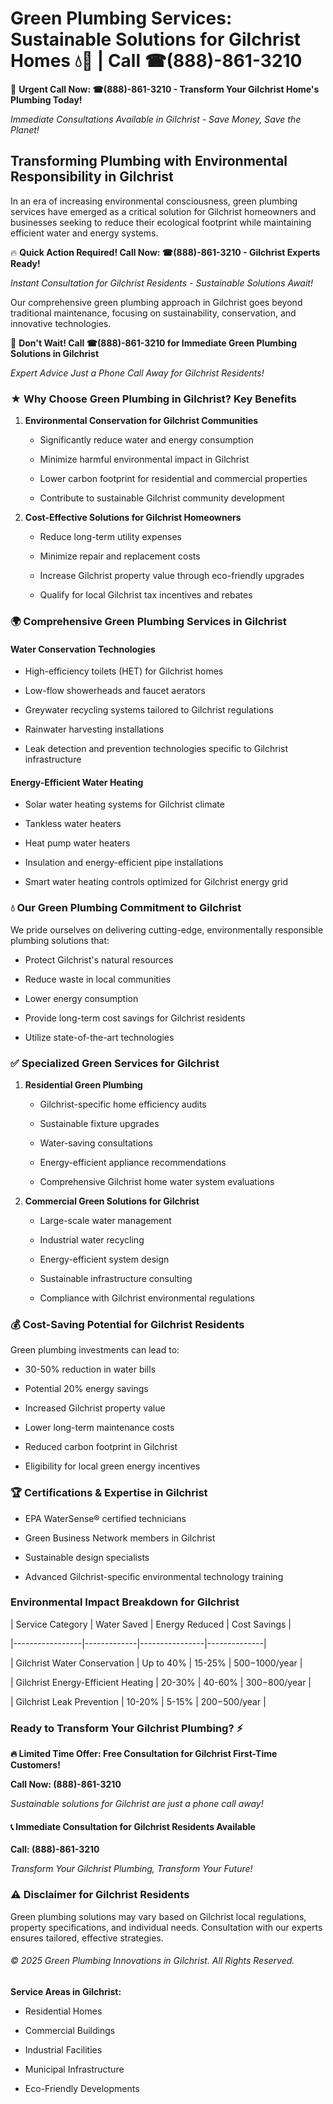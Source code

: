 # Green Plumbing Services: Sustainable Solutions for Gilchrist Homes 💧🌿 | Call ☎(888)-861-3210

🚨 **Urgent Call Now: ☎(888)-861-3210 - Transform Your Gilchrist Home's Plumbing Today!**
*Immediate Consultations Available in Gilchrist - Save Money, Save the Planet!*

## Transforming Plumbing with Environmental Responsibility in Gilchrist

In an era of increasing environmental consciousness, green plumbing services have emerged as a critical solution for Gilchrist homeowners and businesses seeking to reduce their ecological footprint while maintaining efficient water and energy systems. 

🔥 **Quick Action Required! Call Now: ☎(888)-861-3210 - Gilchrist Experts Ready!**
*Instant Consultation for Gilchrist Residents - Sustainable Solutions Await!*

Our comprehensive green plumbing approach in Gilchrist goes beyond traditional maintenance, focusing on sustainability, conservation, and innovative technologies.

🚨 **Don't Wait! Call ☎(888)-861-3210 for Immediate Green Plumbing Solutions in Gilchrist**
*Expert Advice Just a Phone Call Away for Gilchrist Residents!*

### ★ Why Choose Green Plumbing in Gilchrist? Key Benefits

1. **Environmental Conservation for Gilchrist Communities** 
   - Significantly reduce water and energy consumption
   - Minimize harmful environmental impact in Gilchrist
   - Lower carbon footprint for residential and commercial properties
   - Contribute to sustainable Gilchrist community development

2. **Cost-Effective Solutions for Gilchrist Homeowners** 
   - Reduce long-term utility expenses
   - Minimize repair and replacement costs
   - Increase Gilchrist property value through eco-friendly upgrades
   - Qualify for local Gilchrist tax incentives and rebates

### 🌍 Comprehensive Green Plumbing Services in Gilchrist

#### Water Conservation Technologies
- High-efficiency toilets (HET) for Gilchrist homes
- Low-flow showerheads and faucet aerators
- Greywater recycling systems tailored to Gilchrist regulations
- Rainwater harvesting installations
- Leak detection and prevention technologies specific to Gilchrist infrastructure

#### Energy-Efficient Water Heating
- Solar water heating systems for Gilchrist climate
- Tankless water heaters
- Heat pump water heaters
- Insulation and energy-efficient pipe installations
- Smart water heating controls optimized for Gilchrist energy grid

### 💧 Our Green Plumbing Commitment to Gilchrist

We pride ourselves on delivering cutting-edge, environmentally responsible plumbing solutions that:
- Protect Gilchrist's natural resources
- Reduce waste in local communities
- Lower energy consumption
- Provide long-term cost savings for Gilchrist residents
- Utilize state-of-the-art technologies

### ✅ Specialized Green Services for Gilchrist

1. **Residential Green Plumbing**
   - Gilchrist-specific home efficiency audits
   - Sustainable fixture upgrades
   - Water-saving consultations
   - Energy-efficient appliance recommendations
   - Comprehensive Gilchrist home water system evaluations

2. **Commercial Green Solutions for Gilchrist**
   - Large-scale water management
   - Industrial water recycling
   - Energy-efficient system design
   - Sustainable infrastructure consulting
   - Compliance with Gilchrist environmental regulations

### 💰 Cost-Saving Potential for Gilchrist Residents

Green plumbing investments can lead to:
- 30-50% reduction in water bills
- Potential 20% energy savings
- Increased Gilchrist property value
- Lower long-term maintenance costs
- Reduced carbon footprint in Gilchrist
- Eligibility for local green energy incentives

### 🏆 Certifications & Expertise in Gilchrist

- EPA WaterSense® certified technicians
- Green Business Network members in Gilchrist
- Sustainable design specialists
- Advanced Gilchrist-specific environmental technology training

### Environmental Impact Breakdown for Gilchrist

| Service Category | Water Saved | Energy Reduced | Cost Savings |
|-----------------|-------------|----------------|--------------|
| Gilchrist Water Conservation | Up to 40% | 15-25% | $500-$1000/year |
| Gilchrist Energy-Efficient Heating | 20-30% | 40-60% | $300-$800/year |
| Gilchrist Leak Prevention | 10-20% | 5-15% | $200-$500/year |

### Ready to Transform Your Gilchrist Plumbing? ⚡

**🔥 Limited Time Offer: Free Consultation for Gilchrist First-Time Customers!**

**Call Now: (888)-861-3210**
*Sustainable solutions for Gilchrist are just a phone call away!*

#### 📞 Immediate Consultation for Gilchrist Residents Available

**Call: (888)-861-3210**
*Transform Your Gilchrist Plumbing, Transform Your Future!*

### ⚠️ Disclaimer for Gilchrist Residents

Green plumbing solutions may vary based on Gilchrist local regulations, property specifications, and individual needs. Consultation with our experts ensures tailored, effective strategies.

###### © 2025 Green Plumbing Innovations in Gilchrist. All Rights Reserved.

**Service Areas in Gilchrist:** 
- Residential Homes
- Commercial Buildings
- Industrial Facilities
- Municipal Infrastructure
- Eco-Friendly Developments